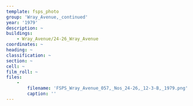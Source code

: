 ```yaml
---
template: fsps_photo
group: 'Wray_Avenue,_continued'
year: '1979'
description: ~
buildings:
    - Wray_Avenue/24-26_Wray_Avenue
coordinates: ~
heading: ~
classification: ~
section: ~
cell: ~
film_roll: ~
files:
    -
        filename: 'FSPS_Wray_Avenue_057,_Nos_24-26,_12-3-B,_1979.png'
        caption: ''
---
```

